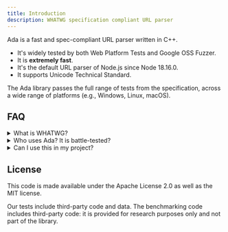 ```yaml
---
title: Introduction
description: WHATWG specification compliant URL parser
---
```


Ada is a fast and spec-compliant URL parser written in C++.

* It's widely tested by both Web Platform Tests and Google OSS Fuzzer.
* It is **extremely fast**.
* It's the default URL parser of Node.js since Node 18.16.0.
* It supports Unicode Technical Standard.

The Ada library passes the full range of tests from the specification, across a wide range of platforms (e.g., Windows, Linux, macOS).

## FAQ

<details>
<summary>What is WHATWG?</summary>

The term WHATWG stands for **Web Hypertext Application Technology Working Group**.
      
It is a community-driven organization that focuses on developing and maintaining web standards.

The WHATWG was initially formed in response to the divergence between the World Wide Web Consortium (W3C) and the browser vendors at the time, who felt that the W3C process was too slow to address the evolving needs of web developers.
</details>
<details>
<summary>Who uses Ada? It is battle-tested?</summary>

Ada is adopted by Node.js and used by millions of developers since Node.js 18.16.0.
</details>
<details>
<summary>Can I use this in my project?</summary>

Yes. Free to use for personal and commercial projects. Ada is available under MIT and Apache License 2.0.
</details>

## License

This code is made available under the Apache License 2.0 as well as the MIT license. 

Our tests include third-party code and data. The benchmarking code includes third-party code: it is provided for research purposes only and not part of the library.
